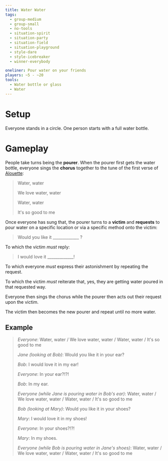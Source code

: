 ```yaml
---
title: Water Water
tags:
  - group-medium
  - group-small
  - no-tools
  - situation-spirit
  - situation-party
  - situation-field
  - situation-playground
  - style-dare
  - style-icebreaker
  - winner-everybody

oneliner: Pour water on your friends
players: ~5 - ~20
tools:
  - Water bottle or glass
  - Water
---
```

# Setup

Everyone stands in a circle. One person starts with a full water bottle.

# Gameplay

People take turns being the **pourer**. When the pourer first gets the water
bottle, everyone sings the **chorus** together to the tune of the first verse of
[Alouette](https://www.youtube.com/watch?v=X36_5JYt8yY):

> Water, water
>
> We love water, water
>
> Water, water
>
> It's so good to me

Once everyone has sung that, the pourer turns to a **victim** and **requests**
to pour water on a specific location or via a specific method onto the victim:

> Would you like it _____________ ?

To which the victim _must_ reply:

> I would love it _____________!

To which everyone _must_ express their astonishment by repeating the request.

To which the victim _must_ reiterate that, yes, they are getting water poured in
that requested way.

Everyone then sings the chorus while the pourer then acts out their request upon
the victim.

The victim then becomes the new pourer and repeat until no more water.

## Example

> _Everyone_: Water, water / We love water, water / Water, water / It's so good
> to me
>
> _Jane (looking at Bob)_: Would you like it in your ear?
>
> _Bob_: I would love it in my ear!
>
> _Everyone_: In your ear?!?!
>
> _Bob_: In my ear.
>
> _Everyone (while Jane is pouring water in Bob's ear)_: Water, water / We love
> water, water / Water, water / It's so good to me
>
> _Bob (looking at Mary)_: Would you like it in your shoes?
>
> _Mary_: I would love it in my shoes!
>
> _Everyone_: In your shoes?!?!
>
> _Mary_: In my shoes.
>
> _Everyone (while Bob is pouring water in Jane's shoes)_: Water, water / We
> love water, water / Water, water / It's so good to me
